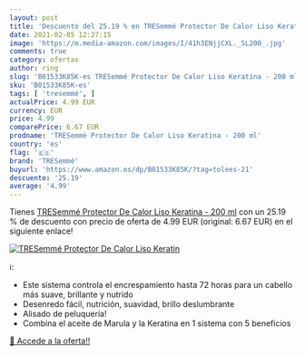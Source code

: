```yaml
---
layout: post
title: 'Descuento del 25.19 % en TRESemmé Protector De Calor Liso Keratin'
date: 2021-02-05 12:27:15
image: 'https://m.media-amazon.com/images/I/41h3ENjjCXL._SL200_.jpg'
comments: true
category: ofertas
author: ring
slug: 'B01533K85K-es TRESemmé Protector De Calor Liso Keratina - 200 ml'
sku: 'B01533K85K-es'
tags: [ 'tresemmé', ]
actualPrice: 4.99 EUR
currency: EUR
price: 4.99
comparePrice: 6.67 EUR
prodname: 'TRESemmé Protector De Calor Liso Keratina - 200 ml'
country: 'es'
flag: '🇪🇸'
brand: 'TRESemmé'
buyurl: 'https://www.amazon.es/dp/B01533K85K/?tag=tolees-21'
descuento: '25.19'
average: '4.99'
---
```


Tienes [TRESemmé Protector De Calor Liso Keratina - 200 ml](https://www.amazon.es/dp/B01533K85K/?tag=tolees-21) con un 25.19 % de descuento con precio de oferta de 4.99 EUR (original: 6.67 EUR) en el siguiente enlace!

[![TRESemmé Protector De Calor Liso Keratin](https://m.media-amazon.com/images/I/41h3ENjjCXL._SL200_.jpg)](https://www.amazon.es/dp/B01533K85K/?tag=tolees-21)

ℹ️:

- Este sistema controla el encrespamiento hasta 72 horas para un cabello más suave, brillante y nutrido
- Desenredo fácil, nutrición, suavidad, brillo deslumbrante
- Alisado de peluquería!
- Combina el aceite de Marula y la Keratina en 1 sistema con 5 beneficios

[🛒 Accede a la oferta!!](https://www.amazon.es/dp/B01533K85K/?tag=tolees-21)
